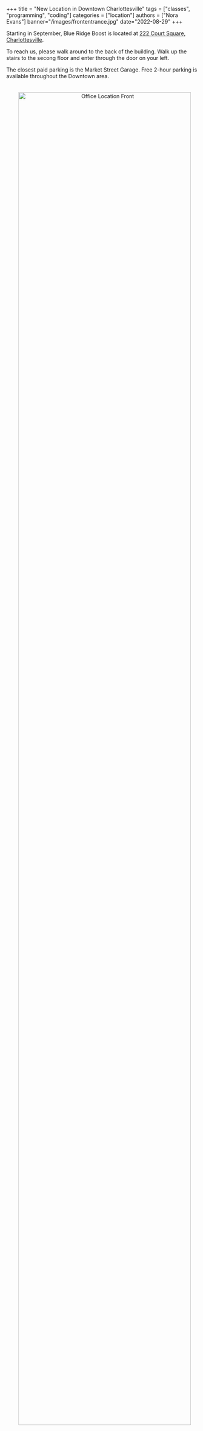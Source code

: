 +++
title = "New Location in Downtown Charlottesville"
tags = ["classes", "programming", "coding"]
categories = ["location"]
authors = ["Nora Evans"]
banner="/images/frontentrance.jpg"
date="2022-08-29"
+++

Starting in September, Blue Ridge Boost is located at <a href="https://www.google.com/maps/place/222+Court+Square,+Charlottesville,+VA+22902/@38.0310664,-78.4791609,17z/data=!3m1!4b1!4m5!3m4!1s0x89b38627a3559ba7:0x8f9b07d311b4dd9b!8m2!3d38.0310622!4d-78.4769669">222 Court Square, Charlottesville</a>.

To reach us, please walk around to the back of the building. Walk up the stairs to the secong floor and enter through the door on your left.

The closest paid parking is the Market Street Garage. Free 2-hour parking is available throughout the Downtown area.

<div class="container">
<div class="row">

<div class="col-sm-4 left">
<center><a href="/images/front-office-arrow.jpg"><img src="/images/front-office-arrow.jpg" width="95%" alt="Office Location Front" style="padding:20px;"></a></center>
</div>

<div class="col-sm-4 left">
<center><a href="/images/entrance-arrow.jpg"><img src="/images/entrance-arrow.jpg" width="95%" alt="Office Location Entrace" style="padding:20px;"></a></center>
</div>


</div>
</div>




